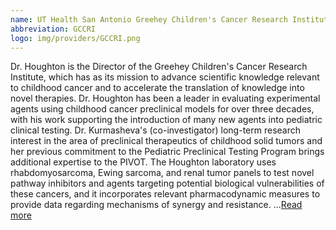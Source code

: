 ```yaml
---
name: UT Health San Antonio Greehey Children's Cancer Research Institute
abbreviation: GCCRI
logo: img/providers/GCCRI.png
---
```


Dr. Houghton is the Director of the Greehey Children's Cancer Research Institute, which has as its mission to advance scientific knowledge relevant to childhood cancer and to accelerate the translation of knowledge into novel therapies. Dr. Houghton has been a leader in evaluating experimental agents using childhood cancer preclinical models for over three decades, with his work supporting the introduction of many new agents into pediatric clinical testing. Dr. Kurmasheva's (co-investigator) long-term research interest in the area of preclinical therapeutics of childhood solid tumors and her previous commitment to the Pediatric Preclinical Testing Program brings additional expertise to the PIVOT. The Houghton laboratory uses rhabdomyosarcoma, Ewing sarcoma, and renal tumor panels to test novel pathway inhibitors and agents targeting potential biological vulnerabilities of these cancers, and it incorporates relevant pharmacodynamic measures to provide data regarding mechanisms of synergy and resistance. ...[Read more](http://www.ccri.uthscsa.edu)
